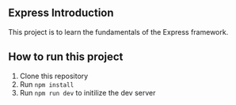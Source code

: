 ## Express Introduction

This project is to learn the fundamentals of the Express framework.

## How to run this project

1. Clone this repository
2. Run `npm install`
3. Run `npm run dev` to initilize the dev server
